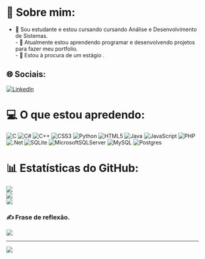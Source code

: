 # 💫 Sobre mim:
- 🔭 Sou estudante e estou cursando cursando Análise e Desenvolvimento de Sistemas.<br>- 🌱 Atualmente estou aprendendo programar e desenvolvendo projetos para fazer meu portfolio.<br>- 👯 Estou à procura de um estágio  .<br>


## 🌐 Sociais:
[![LinkedIn](https://img.shields.io/badge/LinkedIn-%230077B5.svg?logo=linkedin&logoColor=white)](https://linkedin.com/in/https://www.linkedin.com/in/biatriz-meirelles-70729b1a0/) 

# 💻 O que estou apredendo:
![C](https://img.shields.io/badge/c-%2300599C.svg?style=flat&logo=c&logoColor=white) ![C#](https://img.shields.io/badge/c%23-%23239120.svg?style=flat&logo=c-sharp&logoColor=white) ![C++](https://img.shields.io/badge/c++-%2300599C.svg?style=flat&logo=c%2B%2B&logoColor=white) ![CSS3](https://img.shields.io/badge/css3-%231572B6.svg?style=flat&logo=css3&logoColor=white) ![Python](https://img.shields.io/badge/python-3670A0?style=flat&logo=python&logoColor=ffdd54) ![HTML5](https://img.shields.io/badge/html5-%23E34F26.svg?style=flat&logo=html5&logoColor=white) ![Java](https://img.shields.io/badge/java-%23ED8B00.svg?style=flat&logo=java&logoColor=white) ![JavaScript](https://img.shields.io/badge/javascript-%23323330.svg?style=flat&logo=javascript&logoColor=%23F7DF1E) ![PHP](https://img.shields.io/badge/php-%23777BB4.svg?style=flat&logo=php&logoColor=white) ![.Net](https://img.shields.io/badge/.NET-5C2D91?style=flat&logo=.net&logoColor=white) ![SQLite](https://img.shields.io/badge/sqlite-%2307405e.svg?style=flat&logo=sqlite&logoColor=white) ![MicrosoftSQLServer](https://img.shields.io/badge/Microsoft%20SQL%20Sever-CC2927?style=flat&logo=microsoft%20sql%20server&logoColor=white) ![MySQL](https://img.shields.io/badge/mysql-%2300f.svg?style=flat&logo=mysql&logoColor=white) ![Postgres](https://img.shields.io/badge/postgres-%23316192.svg?style=flat&logo=postgresql&logoColor=white)
# 📊 Estatísticas do GitHub:
![](https://github-readme-stats.vercel.app/api?username=DurezahGeek&theme=bear&hide_border=false&include_all_commits=false&count_private=false)<br/>
![](https://github-readme-streak-stats.herokuapp.com/?user=DurezahGeek&theme=bear&hide_border=false)<br/>
![](https://github-readme-stats.vercel.app/api/top-langs/?username=DurezahGeek&theme=bear&hide_border=false&include_all_commits=false&count_private=false&layout=compact)

### ✍️ Frase de reflexão.
![](https://quotes-github-readme.vercel.app/api?type=horizontal&theme=radical)

---
[![](https://visitcount.itsvg.in/api?id=DurezahGeek&icon=0&color=0)](https://visitcount.itsvg.in)

<!-- Proudly created with GPRM ( https://gprm.itsvg.in ) -->
